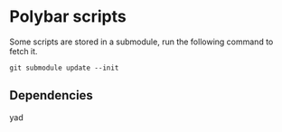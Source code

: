# Polybar scripts

Some scripts are stored in a submodule, run the following command to fetch it.

`git submodule update --init`

## Dependencies

yad
